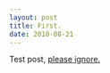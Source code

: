 ```yaml
---
layout: post
title: First.
date: 2018-08-21
---
```


Test post, [please ignore.](https://www.reddit.com/r/pics/comments/92dd8/test_post_please_ignore/)